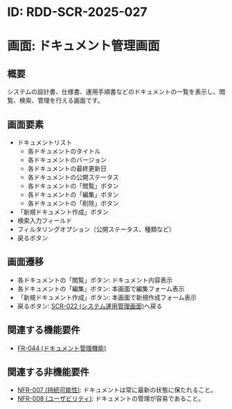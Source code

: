 # ID: RDD-SCR-2025-027

# 画面: ドキュメント管理画面

## 概要

システムの設計書、仕様書、運用手順書などのドキュメントの一覧を表示し、閲覧、検索、管理を行える画面です。

## 画面要素

- ドキュメントリスト
  - 各ドキュメントのタイトル
  - 各ドキュメントのバージョン
  - 各ドキュメントの最終更新日
  - 各ドキュメントの公開ステータス
  - 各ドキュメントの「閲覧」ボタン
  - 各ドキュメントの「編集」ボタン
  - 各ドキュメントの「削除」ボタン
- 「新規ドキュメント作成」ボタン
- 検索入力フィールド
- フィルタリングオプション（公開ステータス、種類など）
- 戻るボタン

## 画面遷移

- 各ドキュメントの「閲覧」ボタン: ドキュメント内容表示
- 各ドキュメントの「編集」ボタン: 本画面で編集フォーム表示
- 「新規ドキュメント作成」ボタン: 本画面で新規作成フォーム表示
- 戻るボタン:
  [SCR-022 (システム運用管理画面)](../screens/scr-022-system-management-screen.md)へ戻る

## 関連する機能要件

- [FR-044 (ドキュメント管理機能)](../functional-requirements/fr-044-document-management-function.md)

## 関連する非機能要件

- [NFR-007 (持続可能性)](../non-functional-requirements/nfr-007-sustainability.md): ドキュメントは常に最新の状態に保たれること。
- [NFR-008 (ユーザビリティ)](../non-functional-requirements/nfr-008-usability.md): ドキュメントの管理が容易であること。

